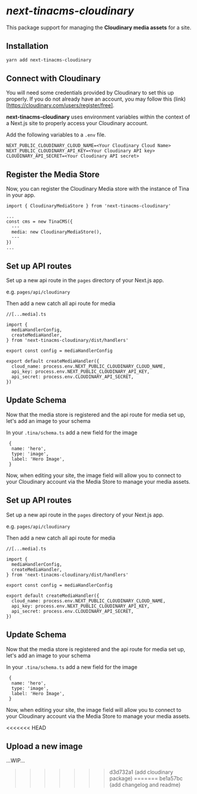 # _next-tinacms-cloudinary_

This package support for managing the **Cloudinary media assets** for a site.

## Installation

```bash
yarn add next-tinacms-cloudinary
```

## Connect with Cloudinary
You will need some credentials provided by Cloudinary to set this up properly. If you do not already have an account, you may follow this (link)[https://cloudinary.com/users/register/free].

**next-tinacms-cloudinary** uses environment variables within the context of a Next.js site to properly access your Cloudinary account.

Add the following variables to a ```.env``` file.

```
NEXT_PUBLIC_CLOUDINARY_CLOUD_NAME=<Your Cloudinary Cloud Name>
NEXT_PUBLIC_CLOUDINARY_API_KEY=<Your Cloudinary API key>
CLOUDINARY_API_SECRET=<Your Cloudinary API secret>
```
## Register the Media Store
Now, you can register the Cloudinary Media store with the instance of Tina in your app.

```
import { CloudinaryMediaStore } from 'next-tinacms-cloudinary'

...
const cms = new TinaCMS({
  ---
  media: new CloudinaryMediaStore(),
  ---
})
...
```

## Set up API routes
Set up a new api route in the ```pages``` directory of your Next.js app.

e.g. ```pages/api/cloudinary```

Then add a new catch all api route for media

```
//[...media].ts

import {
  mediaHandlerConfig,
  createMediaHandler,
} from 'next-tinacms-cloudinary/dist/handlers'

export const config = mediaHandlerConfig

export default createMediaHandler({
  cloud_name: process.env.NEXT_PUBLIC_CLOUDINARY_CLOUD_NAME,
  api_key: process.env.NEXT_PUBLIC_CLOUDINARY_API_KEY,
  api_secret: process.env.CLOUDINARY_API_SECRET,
})
```

## Update Schema
Now that the media store is registered and the api route for media set up, let's add an image to your schema

In your ```.tina/schema.ts``` add a new field for the image

```
 {
  name: 'hero',
  type: 'image',
  label: 'Hero Image',
 }
 ```

 Now, when editing your site, the image field will allow you to connect to your Cloudinary account via the Media Store to manage your media assets.


## Set up API routes
Set up a new api route in the ```pages``` directory of your Next.js app.

e.g. ```pages/api/cloudinary```

Then add a new catch all api route for media

```
//[...media].ts

import {
  mediaHandlerConfig,
  createMediaHandler,
} from 'next-tinacms-cloudinary/dist/handlers'

export const config = mediaHandlerConfig

export default createMediaHandler({
  cloud_name: process.env.NEXT_PUBLIC_CLOUDINARY_CLOUD_NAME,
  api_key: process.env.NEXT_PUBLIC_CLOUDINARY_API_KEY,
  api_secret: process.env.CLOUDINARY_API_SECRET,
})
```

## Update Schema
Now that the media store is registered and the api route for media set up, let's add an image to your schema

In your ```.tina/schema.ts``` add a new field for the image

```
 {
  name: 'hero',
  type: 'image',
  label: 'Hero Image',
 }
 ```

 Now, when editing your site, the image field will allow you to connect to your Cloudinary account via the Media Store to manage your media assets.

<<<<<<< HEAD
## Upload a new image
...WIP...
>>>>>>> d3d732a1 (add cloudinary package)
=======
>>>>>>> be1a57bc (add changelog and readme)
